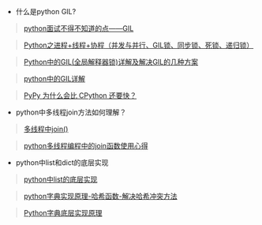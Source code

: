 - 什么是python GIL?
> [python面试不得不知道的点——GIL](https://blog.csdn.net/weixin_41594007/article/details/79485847?utm_medium=distribute.pc_relevant_right.none-task-blog-BlogCommendFromMachineLearnPai2-4.nonecase&depth_1-utm_source=distribute.pc_relevant_right.none-task-blog-BlogCommendFromMachineLearnPai2-4.nonecase)

> [Python之进程+线程+协程（并发与并行、GIL锁、同步锁、死锁、递归锁）](https://blog.csdn.net/Viewinfinitely/article/details/105452702?utm_medium=distribute.pc_relevant.none-task-blog-BlogCommendFromMachineLearnPai2-3.nonecase&depth_1-utm_source=distribute.pc_relevant.none-task-blog-BlogCommendFromMachineLearnPai2-3.nonecase)

> [Python中的GIL(全局解释器锁)详解及解决GIL的几种方案](https://blog.csdn.net/qq_40808154/article/details/89398076)

> [python中的GIL详解](https://www.cnblogs.com/SuKiWX/p/8804974.html)

> [PyPy 为什么会比 CPython 还要快？](https://www.zhihu.com/question/19588346)

- python中多线程join方法如何理解？
> [多线程中join()](https://www.cnblogs.com/lyuweigh/p/9568697.html)

> [python多线程编程中的join函数使用心得](https://www.jb51.net/article/54628.htm)


- python中list和dict的底层实现
> [python中list的底层实现](https://www.cnblogs.com/tlz888/p/10192243.html)

> [python字典实现原理-哈希函数-解决哈希冲突方法](https://blog.csdn.net/weixin_33781606/article/details/93261816?utm_medium=distribute.pc_relevant.none-task-blog-BlogCommendFromMachineLearnPai2-7.channel_param&depth_1-utm_source=distribute.pc_relevant.none-task-blog-BlogCommendFromMachineLearnPai2-7.channel_param)

> [Python字典底层实现原理](https://blog.csdn.net/answer3lin/article/details/84523332?utm_medium=distribute.pc_relevant.none-task-blog-baidujs-9&spm=1001.2101.3001.4242)
